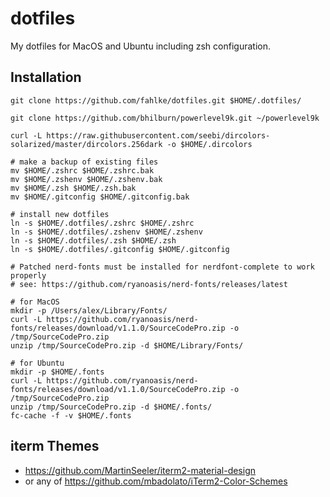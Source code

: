# dotfiles
My dotfiles for MacOS and Ubuntu including zsh configuration.

## Installation

    git clone https://github.com/fahlke/dotfiles.git $HOME/.dotfiles/

    git clone https://github.com/bhilburn/powerlevel9k.git ~/powerlevel9k

    curl -L https://raw.githubusercontent.com/seebi/dircolors-solarized/master/dircolors.256dark -o $HOME/.dircolors

    # make a backup of existing files
    mv $HOME/.zshrc $HOME/.zshrc.bak
    mv $HOME/.zshenv $HOME/.zshenv.bak
    mv $HOME/.zsh $HOME/.zsh.bak
    mv $HOME/.gitconfig $HOME/.gitconfig.bak

    # install new dotfiles
    ln -s $HOME/.dotfiles/.zshrc $HOME/.zshrc
    ln -s $HOME/.dotfiles/.zshenv $HOME/.zshenv
    ln -s $HOME/.dotfiles/.zsh $HOME/.zsh
    ln -s $HOME/.dotfiles/.gitconfig $HOME/.gitconfig

    # Patched nerd-fonts must be installed for nerdfont-complete to work properly
    # see: https://github.com/ryanoasis/nerd-fonts/releases/latest

    # for MacOS
    mkdir -p /Users/alex/Library/Fonts/
    curl -L https://github.com/ryanoasis/nerd-fonts/releases/download/v1.1.0/SourceCodePro.zip -o /tmp/SourceCodePro.zip
    unzip /tmp/SourceCodePro.zip -d $HOME/Library/Fonts/

    # for Ubuntu
    mkdir -p $HOME/.fonts
    curl -L https://github.com/ryanoasis/nerd-fonts/releases/download/v1.1.0/SourceCodePro.zip -o /tmp/SourceCodePro.zip
    unzip /tmp/SourceCodePro.zip -d $HOME/.fonts/
    fc-cache -f -v $HOME/.fonts


## iterm Themes

 - https://github.com/MartinSeeler/iterm2-material-design
 - or any of https://github.com/mbadolato/iTerm2-Color-Schemes

